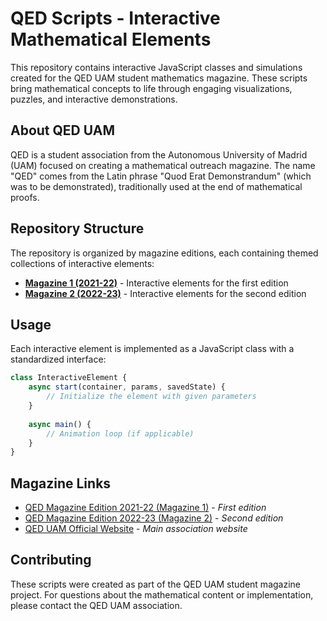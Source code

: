 # QED Scripts - Interactive Mathematical Elements

This repository contains interactive JavaScript classes and simulations created for the QED UAM student mathematics magazine. These scripts bring mathematical concepts to life through engaging visualizations, puzzles, and interactive demonstrations.

## About QED UAM

QED is a student association from the Autonomous University of Madrid (UAM) focused on creating a mathematical outreach magazine. The name "QED" comes from the Latin phrase "Quod Erat Demonstrandum" (which was to be demonstrated), traditionally used at the end of mathematical proofs.

## Repository Structure

The repository is organized by magazine editions, each containing themed collections of interactive elements:

- **[Magazine 1 (2021-22)](./Magazine%201/)** - Interactive elements for the first edition
- **[Magazine 2 (2022-23)](./Magazine%202/)** - Interactive elements for the second edition

## Usage

Each interactive element is implemented as a JavaScript class with a standardized interface:

```javascript
class InteractiveElement {
    async start(container, params, savedState) {
        // Initialize the element with given parameters
    }
    
    async main() {
        // Animation loop (if applicable)
    }
}
```

## Magazine Links

- [QED Magazine Edition 2021-22 (Magazine 1)](https://qed.mat.uam.es/revista/2021-22) - *First edition*
- [QED Magazine Edition 2022-23 (Magazine 2)](https://qed.mat.uam.es/revista/2022-23) - *Second edition*
- [QED UAM Official Website](https://qed.mat.uam.es/) - *Main association website*

## Contributing

These scripts were created as part of the QED UAM student magazine project. For questions about the mathematical content or implementation, please contact the QED UAM association.
